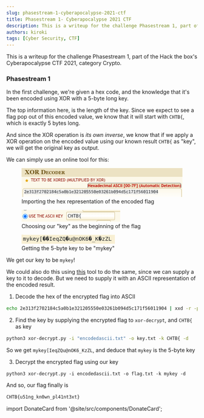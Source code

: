 ```yaml
---
slug: phasestream-1-cyberapocalypse-2021-ctf
title: Phasestream 1- Cyberapocalypse 2021 CTF
description: This is a writeup for the challenge Phasestream 1, part of the Hack the box's Cyberapocalypse CTF 2021, category Crypto.
authors: kiroki
tags: [Cyber Security, CTF]
---
```


This is a writeup for the challenge Phasestream 1, part of the Hack the box's Cyberapocalypse CTF 2021, category Crypto.

### Phasestream 1

In the first challenge, we're given a hex code, and the knowledge that it's been encoded using XOR with a 5-byte long key.

<!-- truncate -->

The top information here, is the length of the key. Since we expect to see a flag pop out of this encoded value, we know that it will start with `CHTB{`, which is exactly 5 bytes long.

And since the XOR operation is _its own inverse_, we know that if we apply a XOR operation on the encoded value using our known result `CHTB{` as "key", we will get the original key as output.

We can simply use an online tool for this:

<figure class="kg-card kg-image-card kg-card-hascaption"><img src="/content/images/2021/04/Screenshot_2021-04-27_21-20-12.png" class="kg-image" alt loading="lazy" width="429" height="76"/><figcaption>Importing the hex representation of the encoded flag</figcaption></figure>

<figure class="kg-card kg-image-card kg-card-hascaption"><img src="/content/images/2021/04/Screenshot_2021-04-27_21-20-27.png" class="kg-image" alt loading="lazy" width="260" height="31"/><figcaption>Choosing our "key" as the beginning of the flag</figcaption></figure>

<figure class="kg-card kg-image-card kg-card-hascaption"><img src="/content/images/2021/04/Screenshot_2021-04-27_21-20-39.png" class="kg-image" alt loading="lazy" width="246" height="24"/><figcaption>Getting the 5-byte key to be "mykey"</figcaption></figure>

We get our key to be `mykey`!

We could also do this using [this](https://github.com/AlexFSmirnov/xor-decrypt) tool to do the same, since we can supply a key to it to decode. But we need to supply it with an ASCII representation of the encoded result.

1. Decode the hex of the encrypted flag into ASCII

```sh
echo 2e313f2702184c5a0b1e321205550e03261b094d5c171f56011904 | xxd -r -ps > encodedascii.txt
```

2. Find the key by supplying the encrypted flag to `xor-decrypt`, and `CHTB{` as key

```sh
python3 xor-decrypt.py -i "encodedascii.txt" -o key.txt -k CHTB{ -d
```

So we get `mykey[IeqZQu@nOK6_KzZL`, and deduce that `mykey` is the 5-byte key

3. Decrypt the encrypted flag using our key

```shell
python3 xor-decrypt.py -i encodedascii.txt -o flag.txt -k mykey -d
```

And so, our flag finally is

```sh
CHTB{u51ng_kn0wn_pl41nt3xt}
```

import DonateCard from '@site/src/components/DonateCard';

<DonateCard/>